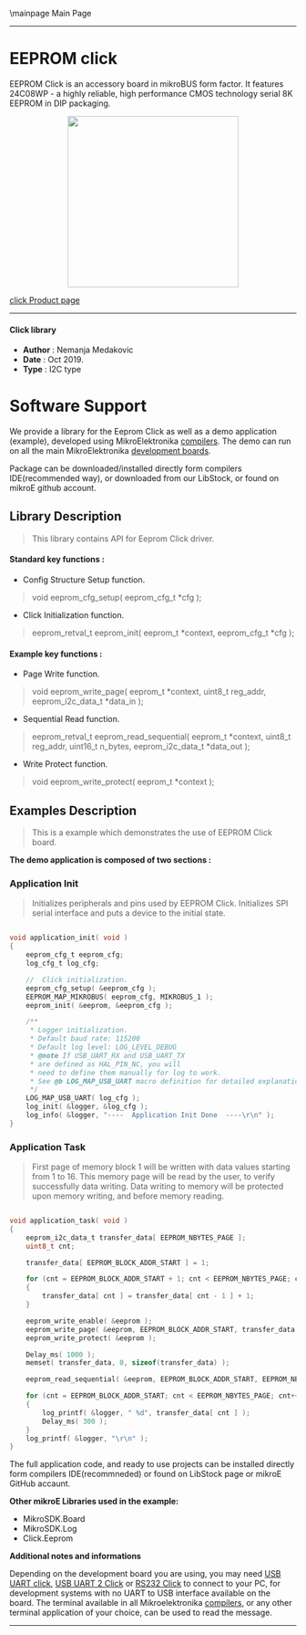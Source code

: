 \mainpage Main Page

 

---
# EEPROM click

EEPROM Click is an accessory board in mikroBUS form factor. It features 24C08WP - a highly reliable, high performance CMOS technology serial 8K EEPROM in DIP packaging.

<p align="center">
  <img src="https://download.mikroe.com/images/click_for_ide/eeprom_click.png" height=300px>
</p>


[click Product page](https://www.mikroe.com/eeprom-click)

---


#### Click library 

- **Author**        : Nemanja Medakovic
- **Date**          : Oct 2019.
- **Type**          : I2C type


# Software Support

We provide a library for the Eeprom Click 
as well as a demo application (example), developed using MikroElektronika 
[compilers](https://shop.mikroe.com/compilers).
The demo can run on all the main MikroElektronika [development boards](https://shop.mikroe.com/development-boards).

Package can be downloaded/installed directly form compilers IDE(recommended way), or downloaded from our LibStock, or found on mikroE github account. 

## Library Description

> This library contains API for Eeprom Click driver.

#### Standard key functions :

- Config Structure Setup function.
> void eeprom_cfg_setup( eeprom_cfg_t *cfg );
 
- Click Initialization function.
> eeprom_retval_t eeprom_init( eeprom_t *context, eeprom_cfg_t *cfg );


#### Example key functions :

- Page Write function.
> void eeprom_write_page( eeprom_t *context, uint8_t reg_addr, eeprom_i2c_data_t *data_in );
 
- Sequential Read function.
> eeprom_retval_t eeprom_read_sequential( eeprom_t *context, uint8_t reg_addr, uint16_t n_bytes, eeprom_i2c_data_t *data_out );

- Write Protect function.
> void eeprom_write_protect( eeprom_t *context );

## Examples Description

>
> This is a example which demonstrates the use of EEPROM Click board.
>

**The demo application is composed of two sections :**

### Application Init 

>
> Initializes peripherals and pins used by EEPROM Click.
> Initializes SPI serial interface and puts a device to the initial state.
>

```c

void application_init( void )
{
    eeprom_cfg_t eeprom_cfg;
    log_cfg_t log_cfg;

    //  Click initialization.
    eeprom_cfg_setup( &eeprom_cfg );
    EEPROM_MAP_MIKROBUS( eeprom_cfg, MIKROBUS_1 );
    eeprom_init( &eeprom, &eeprom_cfg );

    /** 
     * Logger initialization.
     * Default baud rate: 115200
     * Default log level: LOG_LEVEL_DEBUG
     * @note If USB_UART_RX and USB_UART_TX 
     * are defined as HAL_PIN_NC, you will 
     * need to define them manually for log to work. 
     * See @b LOG_MAP_USB_UART macro definition for detailed explanation.
     */
    LOG_MAP_USB_UART( log_cfg );
    log_init( &logger, &log_cfg );
    log_info( &logger, "----  Application Init Done  ----\r\n" );
}

```

### Application Task

>
> First page of memory block 1 will be written with data values starting from
> 1 to 16. This memory page will be read by the user, to verify successfully
> data writing. Data writing to memory will be protected upon memory writing,
> and before memory reading.
>

```c

void application_task( void )
{
    eeprom_i2c_data_t transfer_data[ EEPROM_NBYTES_PAGE ];
    uint8_t cnt;

    transfer_data[ EEPROM_BLOCK_ADDR_START ] = 1;

    for (cnt = EEPROM_BLOCK_ADDR_START + 1; cnt < EEPROM_NBYTES_PAGE; cnt++)
    {
        transfer_data[ cnt ] = transfer_data[ cnt - 1 ] + 1;
    }

    eeprom_write_enable( &eeprom );
    eeprom_write_page( &eeprom, EEPROM_BLOCK_ADDR_START, transfer_data );
    eeprom_write_protect( &eeprom );

    Delay_ms( 1000 );
    memset( transfer_data, 0, sizeof(transfer_data) );

    eeprom_read_sequential( &eeprom, EEPROM_BLOCK_ADDR_START, EEPROM_NBYTES_PAGE, transfer_data );

    for (cnt = EEPROM_BLOCK_ADDR_START; cnt < EEPROM_NBYTES_PAGE; cnt++)
    {
        log_printf( &logger, " %d", transfer_data[ cnt ] );
        Delay_ms( 300 );
    }
    log_printf( &logger, "\r\n" );
}

```

The full application code, and ready to use projects can be  installed directly form compilers IDE(recommneded) or found on LibStock page or mikroE GitHub accaunt.

**Other mikroE Libraries used in the example:** 

- MikroSDK.Board
- MikroSDK.Log
- Click.Eeprom

**Additional notes and informations**

Depending on the development board you are using, you may need 
[USB UART click](https://shop.mikroe.com/usb-uart-click), 
[USB UART 2 Click](https://shop.mikroe.com/usb-uart-2-click) or 
[RS232 Click](https://shop.mikroe.com/rs232-click) to connect to your PC, for 
development systems with no UART to USB interface available on the board. The 
terminal available in all Mikroelektronika 
[compilers](https://shop.mikroe.com/compilers), or any other terminal application 
of your choice, can be used to read the message.



---
